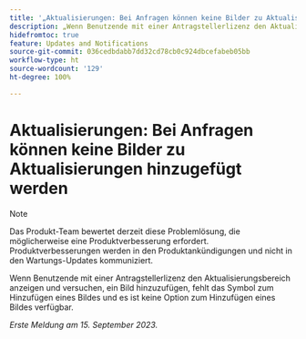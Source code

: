 ```yaml
---
title: '„Aktualisierungen: Bei Anfragen können keine Bilder zu Aktualisierungen hinzugefügt werden“'
description: „Wenn Benutzende mit einer Antragstellerlizenz den Aktualisierungsbereich anzeigen und versuchen, ein Bild hinzuzufügen, fehlt das Symbol zum Hinzufügen eines Bildes und es ist keine Option zum Hinzufügen eines Bildes verfügbar.“
hidefromtoc: true
feature: Updates and Notifications
source-git-commit: 036cedbdabb7dd32cd78cb0c924dbcefabeb05bb
workflow-type: ht
source-wordcount: '129'
ht-degree: 100%

---
```



# Aktualisierungen: Bei Anfragen können keine Bilder zu Aktualisierungen hinzugefügt werden

>[!NOTE]
>
>Das Produkt-Team bewertet derzeit diese Problemlösung, die möglicherweise eine Produktverbesserung erfordert. Produktverbesserungen werden in den Produktankündigungen und nicht in den Wartungs-Updates kommuniziert.

Wenn Benutzende mit einer Antragstellerlizenz den Aktualisierungsbereich anzeigen und versuchen, ein Bild hinzuzufügen, fehlt das Symbol zum Hinzufügen eines Bildes und es ist keine Option zum Hinzufügen eines Bildes verfügbar.

_Erste Meldung am 15. September 2023._
